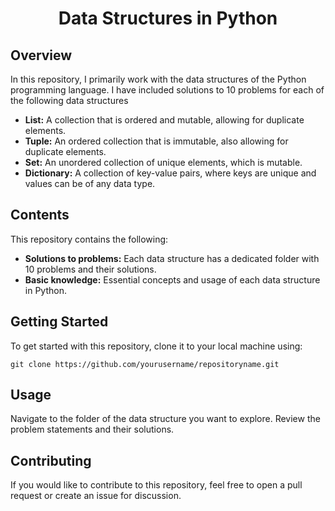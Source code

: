 <h1 style="text-align:center">Data Structures in Python</h1>
<h2>Overview</h2>
<p>In this repository, I primarily work with the data structures of the Python programming language. I have included solutions to 10 problems for each of the following data structures</p>
<ul>
<li><strong>List:</strong> A collection that is ordered and mutable, allowing for duplicate elements.</li>
<li><strong>Tuple:</strong> An ordered collection that is immutable, also allowing for duplicate elements.</li>
<li><strong>Set:</strong> An unordered collection of unique elements, which is mutable.</li>
<li><strong>Dictionary:</strong> A collection of key-value pairs, where keys are unique and values can be of any data type.</li>
</ul>
<h2>Contents</h2>
<p>
This repository contains the following:
</p>
<ul>
<li><strong>Solutions to problems:</strong> Each data structure has a dedicated folder with 10 problems and their solutions.</li>
<li><strong>Basic knowledge:</strong> Essential concepts and usage of each data structure in Python.</li>
</ul>
<h2>Getting Started</h2>
<p>To get started with this repository, clone it to your local machine using:</p>
<pre>
<code>git clone https://github.com/yourusername/repositoryname.git</code>
</pre>
<h2>Usage</h2>
<p>Navigate to the folder of the data structure you want to explore. Review the problem statements and their solutions.</p>
<h2>Contributing</h2>
<p>If you would like to contribute to this repository, feel free to open a pull request or create an issue for discussion.</p>

